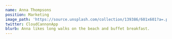 ```yaml
---
name: Anna Thompsons
position: Marketing
image_path: 'https://source.unsplash.com/collection/139386/601x601?a=.png'
twitter: CloudCannonApp
blurb: Anna likes long walks on the beach and buffet breakfast.
---
```

